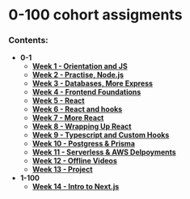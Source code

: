 # 0-100 cohort assigments

### Contents:
- **0-1**
    - [**Week 1  - Orientation and JS**](week%201/)
    - [**Week 2  - Practise, Node.js**](week%202/)
    - [**Week 3  - Databases, More Express**](week%203/)
    - [**Week 4  - Frontend Foundations**](week%204/)
    - [**Week 5  - React**](week%205/)
    - [**Week 6  - React and hooks**](week%206/)
    - [**Week 7  - More React**](week%207/)
    - [**Week 8  - Wrapping Up React**](week%208/)
    - [**Week 9  - Typescript and Custom Hooks**](week%209/)
    - [**Week 10 - Postgress & Prisma**](week%2010/)
    - [**Week 11 - Serverless & AWS Delpoyments**](week%2011/)
    - [**Week 12 - Offline Videos**](week%2012/)
    - [**Week 13 - Project**](week%2013/)
- **1-100**
    - [**Week 14 - Intro to Next.js**](week%2014/)